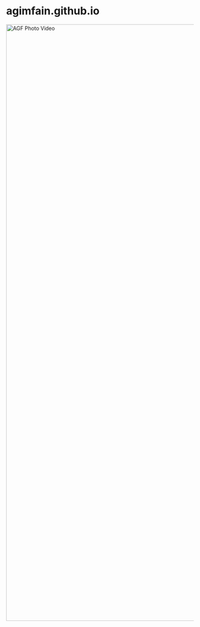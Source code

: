 # agimfain.github.io
<a data-flickr-embed="true" href="https://www.flickr.com/photos/91851542@N03/albums/72177720322462072" title="AGF Photo Video"><img src="https://live.staticflickr.com/65535/54133597570_74c0c86159_h.jpg" width="1200" height="1600" alt="AGF Photo Video"/></a><script async src="//embedr.flickr.com/assets/client-code.js" charset="utf-8"></script>
